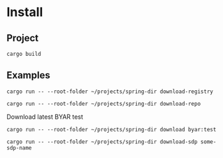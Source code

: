 # Install

## Project

`cargo build`

## Examples

`cargo run -- --root-folder ~/projects/spring-dir download-registry`

`cargo run -- --root-folder ~/projects/spring-dir download-repo`

Download latest BYAR test

`cargo run -- --root-folder ~/projects/spring-dir download byar:test`



`cargo run -- --root-folder ~/projects/spring-dir download-sdp some-sdp-name`

<!--
TODO:
- Use the new sprd-backend API to speed up metadata queries
- Fix/finish the implementation of rapid downloads
- Make it possible to specify the server URLs
- Add description. What does this program do?
- Make it possible to pipe output to files, right now it's only interactive.
- Support parallel downloads (optionally)
 -->